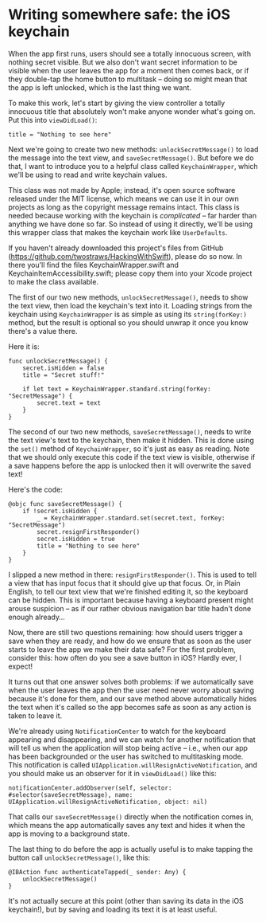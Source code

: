 # Writing somewhere safe: the iOS keychain

When the app first runs, users should see a totally innocuous screen, with nothing secret visible. But we also don't want secret information to be visible when the user leaves the app for a moment then comes back, or if they double-tap the home button to multitask – doing so might mean that the app is left unlocked, which is the last thing we want.

To make this work, let's start by giving the view controller a totally innocuous title that absolutely won't make anyone wonder what's going on. Put this into `viewDidLoad()`:

    title = "Nothing to see here"

Next we're going to create two new methods: `unlockSecretMessage()` to load the message into the text view, and `saveSecretMessage()`. But before we do that, I want to introduce you to a helpful class called `KeychainWrapper`, which we'll be using to read and write keychain values.

This class was not made by Apple; instead, it's open source software released under the MIT license, which means we can use it in our own projects as long as the copyright message remains intact. This class is needed because working with the keychain is *complicated* – far harder than anything we have done so far. So instead of using it directly, we'll be using this wrapper class that makes the keychain work like `UserDefaults`.

If you haven't already downloaded this project's files from GitHub (<https://github.com/twostraws/HackingWithSwift>), please do so now. In there you'll find the files KeychainWrapper.swift and KeychainItemAccessibility.swift; please copy them into your Xcode project to make the class available.

The first of our two new methods, `unlockSecretMessage()`, needs to show the text view, then load the keychain's text into it. Loading strings from the keychain using `KeychainWrapper` is as simple as using its `string(forKey:)` method, but the result is optional so you should unwrap it once you know there's a value there.

Here it is:

    func unlockSecretMessage() {
        secret.isHidden = false
        title = "Secret stuff!"

        if let text = KeychainWrapper.standard.string(forKey: "SecretMessage") {
            secret.text = text
        }
    }

The second of our two new methods, `saveSecretMessage()`, needs to write the text view's text to the keychain, then make it hidden. This is done using the `set()` method of `KeychainWrapper`, so it's just as easy as reading. Note that we should only execute this code if the text view is visible, otherwise if a save happens before the app is unlocked then it will overwrite the saved text!

Here's the code:

    @objc func saveSecretMessage() {
        if !secret.isHidden {
            _ = KeychainWrapper.standard.set(secret.text, forKey: "SecretMessage")
            secret.resignFirstResponder()
            secret.isHidden = true
            title = "Nothing to see here"
        }
    }

I slipped a new method in there: `resignFirstResponder()`. This is used to tell a view that has input focus that it should give up that focus. Or, in Plain English, to tell our text view that we're finished editing it, so the keyboard can be hidden. This is important because having a keyboard present might arouse suspicion – as if our rather obvious navigation bar title hadn't done enough already…

Now, there are still two questions remaining: how should users trigger a save when they are ready, and how do we ensure that as soon as the user starts to leave the app we make their data safe? For the first problem, consider this: how often do you see a save button in iOS? Hardly ever, I expect!

It turns out that one answer solves both problems: if we automatically save when the user leaves the app then the user need never worry about saving because it's done for them, and our save method above automatically hides the text when it's called so the app becomes safe as soon as any action is taken to leave it.

We're already using `NotificationCenter` to watch for the keyboard appearing and disappearing, and we can watch for another notification that will tell us when the application will stop being active – i.e., when our app has been backgrounded or the user has switched to multitasking mode. This notification is called `UIApplication.willResignActiveNotification`, and you should make us an observer for it in `viewDidLoad()` like this:

    notificationCenter.addObserver(self, selector: #selector(saveSecretMessage), name: UIApplication.willResignActiveNotification, object: nil)

That calls our `saveSecretMessage()` directly when the notification comes in, which means the app automatically saves any text and hides it when the app is moving to a background state.

The last thing to do before the app is actually useful is to make tapping the button call `unlockSecretMessage()`, like this:

    @IBAction func authenticateTapped(_ sender: Any) {
        unlockSecretMessage()
    }

It's not actually secure at this point (other than saving its data in the iOS keychain!), but by saving and loading its text it is at least useful.
